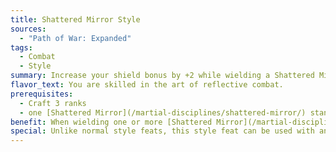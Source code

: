 ```yaml
---
title: Shattered Mirror Style
sources:
  - "Path of War: Expanded"
tags:
  - Combat
  - Style
summary: Increase your shield bonus by +2 while wielding a Shattered Mirror discipline weapon
flavor_text: You are skilled in the art of reflective combat.
prerequisites:
  - Craft 3 ranks
  - one [Shattered Mirror](/martial-disciplines/shattered-mirror/) stance known
benefit: When wielding one or more [Shattered Mirror](/martial-disciplines/shattered-mirror/) discipline weapons, your shield bonus to your AC increases by +2. (If you don't already have a shield bonus, you are considered to have a shield bonus of +0.)
special: Unlike normal style feats, this style feat can be used with any weapon, and isn't limited to unarmed strikes.
---
```

